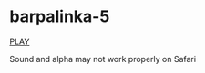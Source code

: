 # barpalinka-5

[PLAY](https://kitao.github.io/pyxel/wasm/launcher/?run=yamakkaji.barpalinka-5.app&packages=numpy
)

Sound and alpha may not work properly on Safari
